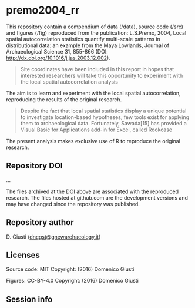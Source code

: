 premo2004_rr
============

This repository contain a compendium of data (/data), source code (/src) and figures (/fig) reproduced from the publication: L.S.Premo, 2004, Local spatial autocorrelation statistics quantify multi-scale patterns in distributional data: an example from the Maya Lowlands, Journal of Archaeological Science 31, 855-866 (DOI: http://dx.doi.org/10.1016/j.jas.2003.12.002).

> Site coordinates have been included in this report in hopes that interested researchers will take this opportunity to experiment with the local spatial autocorrelation analysis

The aim is to learn and experiment with the local spatial autocorrelation, reproducing the results of the original research.

> Despite the fact that local spatial statistics display a unique potential to investigate location-based hypotheses, few tools exist for applying them to archaeological data. Fortunately, Sawada[15] has provided a Visual Basic for Applications add-in for Excel, called Rookcase

The present analysis makes exclusive use of R to reproduce the original research.

## Repository DOI

...

The files archived at the DOI above are associated with the reproduced research. The files hosted at github.com are the development versions and may have changed since the repository was published.

## Repository author

D. Giusti (dncgst@gnewarchaeology.it)

## Licenses

Source code: MIT Copyright: (2016) Domenico Giusti

Figures: CC-BY-4.0 Copyright: (2016) Domenico Giusti

## Session info